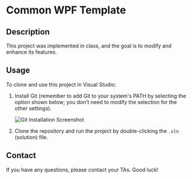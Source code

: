 # Common WPF Template

## Description
This project was implemented in class, and the goal is to modify and enhance its features.

## Usage
To clone and use this project in Visual Studio:
1. Install Git (remember to add Git to your system's PATH by selecting the option shown below; you don't need to modify the selection for the other settings).

   ![Git Installation Screenshot](external_assests/git_add_to_path_option.png)

2. Clone the repository and run the project by double-clicking the `.sln` (solution) file. 

## Contact
If you have any questions, please contact your TAs. Good luck!

